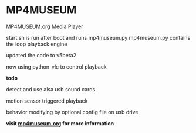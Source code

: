 # MP4MUSEUM
MP4MUSEUM.org Media Player

start.sh is run after boot and runs mp4museum.py
mp4museum.py contains the loop playback engine

updated the code to v5beta2

now using python-vlc to control playback


__todo__ 

detect and use alsa usb sound cards

motion sensor triggered playback

behavior modifying by optional config file on usb drive


__visit [mp4museum.org](http://mp4museum.org) for more information__
